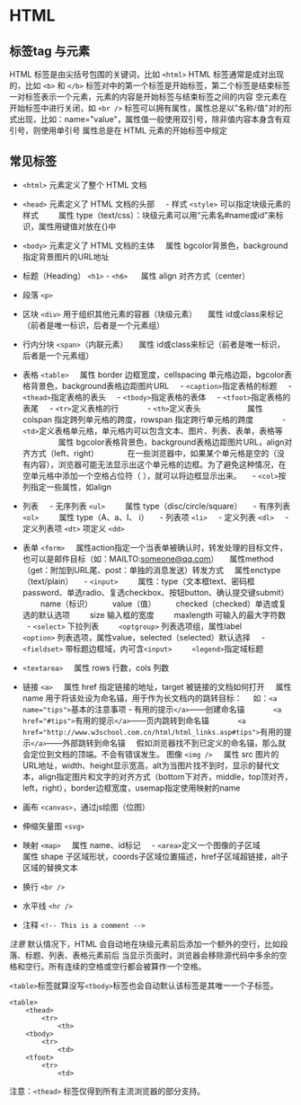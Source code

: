 # HTML
## 标签tag 与元素
HTML 标签是由尖括号包围的关键词，比如 `<html>`
HTML 标签通常是成对出现的，比如 `<b>` 和 `</b>`
标签对中的第一个标签是开始标签，第二个标签是结束标签
一对标签表示一个元素，元素的内容是开始标签与结束标签之间的内容
空元素在开始标签中进行关闭，如 `<br />`
标签可以拥有属性，属性总是以"名称/值"对的形式出现，比如：name="value"，属性值一般使用双引号，除非值内容本身含有双引号，则使用单引号
属性总是在 HTML 元素的开始标签中规定

## 常见标签
+ `<html>` 元素定义了整个 HTML 文档
+ `<head>` 元素定义了 HTML 文档的头部
    - 样式 `<style>` 可以指定块级元素的样式
        属性 type（text/css）：块级元素可以用“元素名#name或id”来标识，属性用键值对放在{}中
+ `<body>` 元素定义了 HTML 文档的主体
    属性 bgcolor背景色，background指定背景图片的URL地址

+ 标题（Heading） `<h1>` - `<h6>` 
    属性 align 对齐方式（center）
+ 段落 `<p>`
+ 区块 `<div>` 用于组织其他元素的容器（块级元素）
    属性 id或class来标记（前者是唯一标识，后者是一个元素组）
+ 行内分块 `<span>`（内联元素）
    属性 id或class来标记（前者是唯一标识，后者是一个元素组）
+ 表格 `<table>`
    属性 border 边框宽度，cellspacing 单元格边距，bgcolor表格背景色，background表格边距图片URL
    - `<caption>`指定表格的标题
    - `<thead>`指定表格的表头
    - `<tbody>`指定表格的表体
    - `<tfoot>`指定表格的表尾
    - `<tr>`定义表格的行
            - `<th>`定义表头
                    属性 colspan 指定跨列单元格的跨度，rowspan 指定跨行单元格的跨度
            - `<td>`定义表格单元格，单元格内可以包含文本、图片、列表、表单，表格等
                    属性 bgcolor表格背景色，background表格边距图片URL，align对齐方式（left、right）
            在一些浏览器中，如果某个单元格是空的（没有内容），浏览器可能无法显示出这个单元格的边框。为了避免这种情况，在空单元格中添加一个空格占位符（&nbsp;），就可以将边框显示出来。
    - `<col>`按列指定一些属性，如align
+ 列表
    - 无序列表 `<ul>`
        属性 type（disc/circle/square）
    - 有序列表 `<ol>`
        属性 type（A、a、I、 i）
    - 列表项 `<li>`
    - 定义列表 `<dl>`
    - 定义列表项 `<dt>` 项定义 `<dd>`
+ 表单 `<form>`
    属性action指定一个当表单被确认时，转发处理的目标文件，也可以是邮件目标（如：MAILTO:someone@qq.com）
    属性method（get：附加到URL尾、post：单独的消息发送）转发方式
    属性enctype（text/plain）
    - `<input>`
        属性：type（文本框text、密码框password、单选radio、复选checkbox、按钮button、确认提交键submit）
        name（标识）
        value（值）
        checked（checked）单选或复选的默认选项
        size 输入框的宽度
        maxlength 可输入的最大字符数
    - `<select>` 下拉列表
        `<optgroup>` 列表选项组，属性label
            `<option>` 列表选项，属性value，selected（selected）默认选择
    - `<fieldset>` 带标题边框域，内可含`<input>`
        `<legend>`指定域标题
+ `<textarea>`
    属性 rows 行数，cols 列数
+ 链接 `<a>`
    属性 href 指定链接的地址，target 被链接的文档如何打开
    属性 name 用于将该处设为命名锚，用于作为长文档内的跳转目标：
    如：`<a name="tips">`基本的注意事项 - 有用的提示`</a>`——创建命名锚
            `<a href="#tips">`有用的提示`</a>`——页内跳转到命名锚
            `<a href="http://www.w3school.com.cn/html/html_links.asp#tips">`有用的提示`</a>`——外部跳转到命名锚
    假如浏览器找不到已定义的命名锚，那么就会定位到文档的顶端。不会有错误发生。
图像 `<img />`
    属性 src 图片的URL地址，width、height显示宽高，alt为当图片找不到时，显示的替代文本，align指定图片和文字的对齐方式（bottom下对齐，middle，top顶对齐，left，right），border边框宽度，usemap指定使用映射的name
+ 画布 `<canvas>`，通过js绘图（位图）
+ 伸缩矢量图 `<svg>`
+ 映射 `<map>`
    属性 name、id标记
    - `<area>`定义一个图像的子区域
            属性 shape 子区域形状，coords子区域位置描述，href子区域超链接，alt子区域的替换文本
+ 换行 `<br />`
+ 水平线 `<hr />`

+ 注释 `<!-- This is a comment -->`

*注意*
默认情况下，HTML 会自动地在块级元素前后添加一个额外的空行，比如段落、标题、列表、表格元素前后
当显示页面时，浏览器会移除源代码中多余的空格和空行。所有连续的空格或空行都会被算作一个空格。

`<table>`标签就算没写`<tbody>`标签也会自动默认该标签是其唯一一个子标签。
```
<table>
    <thead>
        <tr>
            <th>
    <tbody>
        <tr>
            <td>
    <tfoot>
        <tr>
            <td>
```
注意：`<thead>` 标签仅得到所有主流浏览器的部分支持。

